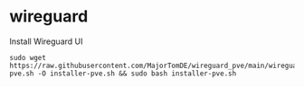 # wireguard
Install Wireguard UI

```
sudo wget https://raw.githubusercontent.com/MajorTomDE/wireguard_pve/main/wireguard/installer-pve.sh -O installer-pve.sh && sudo bash installer-pve.sh
```

